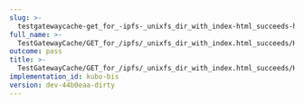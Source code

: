 ```yaml
---
slug: >-
  testgatewaycache-get_for_-ipfs-_unixfs_dir_with_index-html_succeeds-header_etag
full_name: >-
  TestGatewayCache/GET_for_/ipfs/_unixfs_dir_with_index.html_succeeds/Header_Etag
outcome: pass
title: >-
  TestGatewayCache/GET_for_/ipfs/_unixfs_dir_with_index.html_succeeds/Header_Etag
implementation_id: kubo-bis
version: dev-44b0eaa-dirty
---
```


